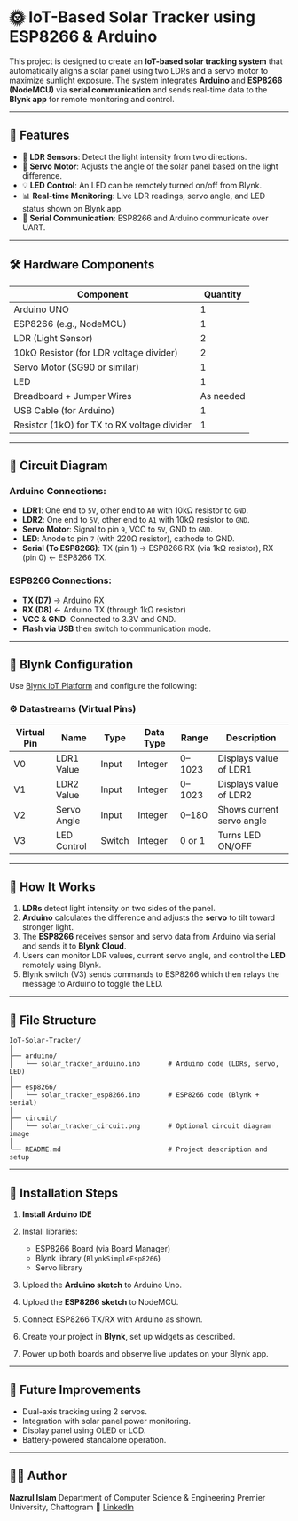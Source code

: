 # 🌞 IoT-Based Solar Tracker using ESP8266 & Arduino

This project is designed to create an **IoT-based solar tracking system** that automatically aligns a solar panel using two LDRs and a servo motor to maximize sunlight exposure. The system integrates **Arduino** and **ESP8266 (NodeMCU)** via **serial communication** and sends real-time data to the **Blynk app** for remote monitoring and control.

---

## 📌 Features

* 📡 **LDR Sensors**: Detect the light intensity from two directions.
* 🔄 **Servo Motor**: Adjusts the angle of the solar panel based on the light difference.
* 💡 **LED Control**: An LED can be remotely turned on/off from Blynk.
* 📊 **Real-time Monitoring**: Live LDR readings, servo angle, and LED status shown on Blynk app.
* 🔗 **Serial Communication**: ESP8266 and Arduino communicate over UART.

---

## 🛠️ Hardware Components

| Component                                   | Quantity  |
| ------------------------------------------- | --------- |
| Arduino UNO                                 | 1         |
| ESP8266 (e.g., NodeMCU)                     | 1         |
| LDR (Light Sensor)                          | 2         |
| 10kΩ Resistor (for LDR voltage divider)     | 2         |
| Servo Motor (SG90 or similar)               | 1         |
| LED                                         | 1         |
| Breadboard + Jumper Wires                   | As needed |
| USB Cable (for Arduino)                     | 1         |
| Resistor (1kΩ) for TX to RX voltage divider | 1         |

---

## 🔌 Circuit Diagram

### Arduino Connections:

* **LDR1**: One end to `5V`, other end to `A0` with 10kΩ resistor to `GND`.
* **LDR2**: One end to `5V`, other end to `A1` with 10kΩ resistor to `GND`.
* **Servo Motor**: Signal to pin `9`, VCC to `5V`, GND to `GND`.
* **LED**: Anode to pin `7` (with 220Ω resistor), cathode to GND.
* **Serial (To ESP8266)**: TX (pin 1) → ESP8266 RX (via 1kΩ resistor), RX (pin 0) ← ESP8266 TX.

### ESP8266 Connections:

* **TX (D7)** → Arduino RX
* **RX (D8)** ← Arduino TX (through 1kΩ resistor)
* **VCC & GND**: Connected to 3.3V and GND.
* **Flash via USB** then switch to communication mode.

---

## 📱 Blynk Configuration

Use [Blynk IoT Platform](https://blynk.cloud/) and configure the following:

### ⚙️ Datastreams (Virtual Pins)

| Virtual Pin | Name        | Type   | Data Type | Range  | Description               |
| ----------- | ----------- | ------ | --------- | ------ | ------------------------- |
| V0          | LDR1 Value  | Input  | Integer   | 0–1023 | Displays value of LDR1    |
| V1          | LDR2 Value  | Input  | Integer   | 0–1023 | Displays value of LDR2    |
| V2          | Servo Angle | Input  | Integer   | 0–180  | Shows current servo angle |
| V3          | LED Control | Switch | Integer   | 0 or 1 | Turns LED ON/OFF          |

---

## 🧠 How It Works

1. **LDRs** detect light intensity on two sides of the panel.
2. **Arduino** calculates the difference and adjusts the **servo** to tilt toward stronger light.
3. The **ESP8266** receives sensor and servo data from Arduino via serial and sends it to **Blynk Cloud**.
4. Users can monitor LDR values, current servo angle, and control the **LED** remotely using Blynk.
5. Blynk switch (V3) sends commands to ESP8266 which then relays the message to Arduino to toggle the LED.

---

## 🔄 File Structure

```
IoT-Solar-Tracker/
│
├── arduino/
│   └── solar_tracker_arduino.ino       # Arduino code (LDRs, servo, LED)
│
├── esp8266/
│   └── solar_tracker_esp8266.ino       # ESP8266 code (Blynk + serial)
│
├── circuit/
│   └── solar_tracker_circuit.png       # Optional circuit diagram image
│
└── README.md                           # Project description and setup
```

---

## 🧾 Installation Steps

1. **Install Arduino IDE**
2. Install libraries:

   * ESP8266 Board (via Board Manager)
   * Blynk library (`BlynkSimpleEsp8266`)
   * Servo library
3. Upload the **Arduino sketch** to Arduino Uno.
4. Upload the **ESP8266 sketch** to NodeMCU.
5. Connect ESP8266 TX/RX with Arduino as shown.
6. Create your project in **Blynk**, set up widgets as described.
7. Power up both boards and observe live updates on your Blynk app.

---

## 🚀 Future Improvements

* Dual-axis tracking using 2 servos.
* Integration with solar panel power monitoring.
* Display panel using OLED or LCD.
* Battery-powered standalone operation.

---

## 👨‍💻 Author

**Nazrul Islam**
Department of Computer Science & Engineering
Premier University, Chattogram
🔗 [LinkedIn](https://www.linkedin.com/in/nazulislam/)
